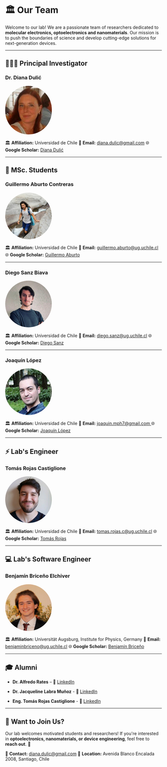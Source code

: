 # 🏛 Our Team

Welcome to our lab! We are a passionate team of researchers dedicated to **molecular electronics, optoelectronics and nanomaterials**. Our mission is to push the boundaries of science and develop cutting-edge solutions for next-generation devices.

---

## 👩🏼‍🔬 Principal Investigator

### **Dr. Diana Dulić**
<img src="images/people/diana-dulic.png" width="150px" style="border-radius: 100px;">

🏛 **Affiliation:** Universidad de Chile
📧 **Email:** [diana.dulic@gmail.com](mailto:diana.dulic@gmail.com)
🌐 **Google Scholar:** [Diana Dulić](https://scholar.google.com/citations?user=6PJLDzkAAAAJ)

---

## 🔬 MSc. Students

### **Guillermo Aburto Contreras**
<img src="images/people/guillermo-aburto.jpg" width="150px" style="border-radius: 100px;">

🏛 **Affiliation:** Universidad de Chile
📧 **Email:** [guillermo.aburto@ug.uchile.cl](mailto:guillermo.aburto@ug.uchile.cl)
🌐 **Google Scholar:** [Guillermo Aburto](#)

---

### **Diego Sanz Biava**
<img src="images/people/diego-sanz.jpg" width="150px" style="border-radius: 100px;">

🏛 **Affiliation:** Universidad de Chile
📧 **Email:** [diego.sanz@ug.uchile.cl](mailto:diego.sanz@ug.uchile.cl)
🌐 **Google Scholar:** [Diego Sanz](#)

---

### **Joaquín López**
<img src="images/people/joaquin-lopez.png" width="150px" style="border-radius: 100px;">

🏛 **Affiliation:** Universidad de Chile
📧 **Email:** [joaquin.mph7@gmail.com ](mailto:joaquin.mph7@gmail.com )
🌐 **Google Scholar:** [Joaquín López](#)

---

## ⚡ Lab's Engineer

### **Tomás Rojas Castiglione**
<img src="images/people/tomas-rojas-castiglione.jpg" width="150px" style="border-radius: 100px;">

🏛 **Affiliation:** Universidad de Chile
📧 **Email:** [tomas.rojas.c@ug.uchile.cl](mailto:tomas.rojas.c@ug.uchile.cl)
🌐 **Google Scholar:** [Tomás Rojas](https://scholar.google.com/citations?user=I7ZapO8AAAAJ)

---

## 💻 Lab's Software Engineer

### **Benjamín Briceño Elchiver**
<img src="images/people/benjamin-briceno.jpg" width="150px" style="border-radius: 100px;">

🏛 **Affiliation:** Universität Augsburg, Institute for Physics, Germany
📧 **Email:** [benjaminbriceno@ug.uchile.cl](mailto:benjaminbriceno@ug.uchile.cl)
🌐 **Google Scholar:** [Benjamín Briceño](https://scholar.google.com/citations?user=qGZRTB4AAAAJ)

---

## 🎓 Alumni

- **Dr. Alfredo Rates** – 🔗 [LinkedIn](https://www.linkedin.com/in/alfredorates/)

- **Dr. Jacqueline Labra Muñoz** - 🔗 [LinkedIn](https://www.linkedin.com/in/jacqueline-labra-munoz/)

- **Eng. Tomás Rojas Castiglione** - 🔗 [LinkedIn](https://www.linkedin.com/in/tom%C3%A1s-rojas-castiglione/)

---

## 🎯 Want to Join Us?
Our lab welcomes motivated students and researchers! If you're interested in **optoelectronics, nanomaterials, or device engineering**, feel free to **reach out**. 🚀

📩 **Contact:** [diana.dulic@gmail.com](mailto:diana.dulic@gmail.com)
📍 **Location:** Avenida Blanco Encalada 2008, Santiago, Chile

